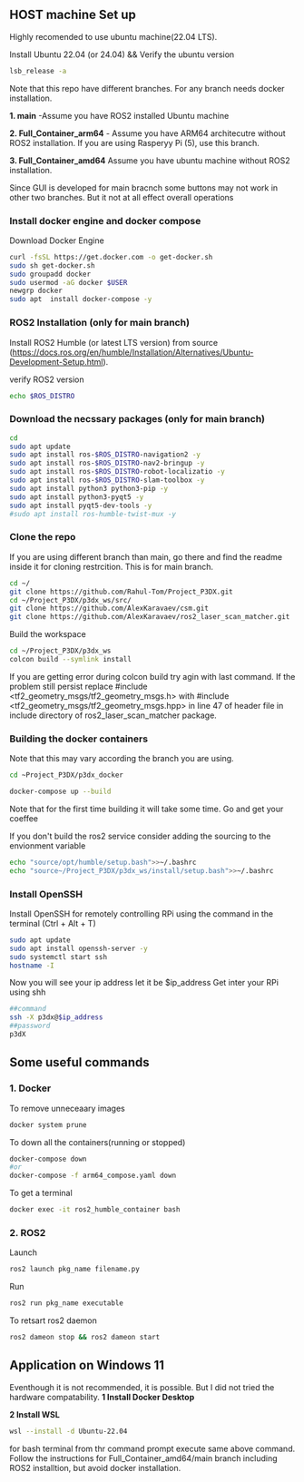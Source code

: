 ## HOST machine Set up
Highly recomended to use ubuntu machine(22.04 LTS). 

Install Ubuntu 22.04 (or 24.04) && Verify the ubuntu version
```sh
lsb_release -a
```

Note that this repo have different branches. For any branch needs docker installation. 

**1. main** -Assume you have ROS2 installed Ubuntu machine

**2. Full_Container_arm64** - Assume you have ARM64 architecutre without ROS2 installation. If you are using Rasperyy Pi (5), use this branch.

**3. Full_Container_amd64** Assume you have ubuntu machine without ROS2 installation.

Since GUI is developed for main bracnch some buttons may not work in other two branches. But it not at all effect overall operations

### Install docker engine and docker compose
Download Docker Engine
```sh
curl -fsSL https://get.docker.com -o get-docker.sh
sudo sh get-docker.sh
sudo groupadd docker
sudo usermod -aG docker $USER
newgrp docker
sudo apt  install docker-compose -y

```
### ROS2 Installation (only for main branch)
Install ROS2 Humble (or latest LTS version) from source (https://docs.ros.org/en/humble/Installation/Alternatives/Ubuntu-Development-Setup.html).

verify ROS2 version
```sh
echo $ROS_DISTRO
```



### Download the necssary packages (only for main branch)
```sh
cd
sudo apt update
sudo apt install ros-$ROS_DISTRO-navigation2 -y
sudo apt install ros-$ROS_DISTRO-nav2-bringup -y
sudo apt install ros-$ROS_DISTRO-robot-localizatio -y
sudo apt install ros-$ROS_DISTRO-slam-toolbox -y
sudo apt install python3 python3-pip -y
sudo apt install python3-pyqt5 -y
sudo apt install pyqt5-dev-tools -y
#sudo apt install ros-humble-twist-mux -y
```

### Clone the repo
If you are using different branch than main, go there and find the readme inside it for cloning restrcition. This is for main branch. 
```sh
cd ~/
git clone https://github.com/Rahul-Tom/Project_P3DX.git
cd ~/Project_P3DX/p3dx_ws/src/
git clone https://github.com/AlexKaravaev/csm.git
git clone https://github.com/AlexKaravaev/ros2_laser_scan_matcher.git
```

Build the workspace
```sh
cd ~/Project_P3DX/p3dx_ws
colcon build --symlink install
```
If you are getting error during colcon build try agin with last command. If the problem still persist replace #include <tf2_geometry_msgs/tf2_geometry_msgs.h> with #include <tf2_geometry_msgs/tf2_geometry_msgs.hpp> in line 47 of header file in include directory of ros2_laser_scan_matcher package.


### Building the docker containers
Note that this may vary according the branch you are using.
```sh
cd ~Project_P3DX/p3dx_docker

docker-compose up --build

```
Note that for the first time building it will take some time. Go and get your coeffee

If you don't build the ros2 service consider adding the sourcing to the envionment variable
```sh
echo "source/opt/humble/setup.bash">>~/.bashrc
echo "source~/Project_P3DX/p3dx_ws/install/setup.bash">>~/.bashrc
```

### Install OpenSSH
Install OpenSSH for  remotely controlling RPi using the command in the terminal (Ctrl + Alt + T)
```sh
sudo apt update
sudo apt install openssh-server -y
sudo systemctl start ssh
hostname -I
```
Now you will see your ip address let it be $ip_address
Get inter your RPi using shh
```sh
##command
ssh -X p3dx@$ip_address
##password
p3dX
```

## Some useful commands
### 1. Docker

To remove unneceaary images
```sh
docker system prune
```
To down all the containers(running or stopped)
```sh
docker-compose down
#or
docker-compose -f arm64_compose.yaml down
```
To get a terminal
```sh
docker exec -it ros2_humble_container bash
```

### 2. ROS2

Launch
```sh
ros2 launch pkg_name filename.py
```
Run
```sh
ros2 run pkg_name executable
```
To retsart ros2 daemon
```sh
ros2 dameon stop && ros2 dameon start
```

## Application on Windows 11

Eventhough it is not recommended, it is possible. But I did not tried the hardware compatability.
**1 Install Docker Desktop**

**2 Install WSL**
```sh
wsl --install -d Ubuntu-22.04
```
for bash terminal from thr command prompt execute same above command.
Follow the instructions for Full_Container_amd64/main branch including ROS2 installtion, but avoid docker installation.


